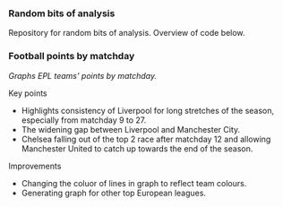 ### Random bits of analysis

Repository for random bits of analysis. Overview of code below.

### Football points by matchday
*Graphs EPL teams' points by matchday.*

Key points
- Highlights consistency of Liverpool for long stretches of the season, especially from matchday 9 to 27.
- The widening gap between Liverpool and Manchester City.
- Chelsea falling out of the top 2 race after matchday 12 and allowing Manchester United to catch up towards the end of the season.

Improvements
- Changing the coluor of lines in graph to reflect team colours.
- Generating graph for other top European leagues.
